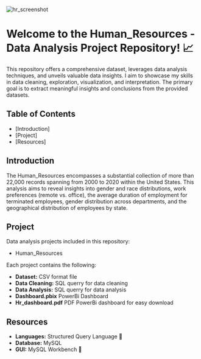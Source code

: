![hr_screenshot](https://github.com/KatarinaOldakowski/Human_Resources/assets/128411602/707c3787-b9fb-46e0-8669-024f2ef5b0dd)

# Welcome to the Human_Resources - Data Analysis Project Repository!  📈 

This repository offers a comprehensive dataset, leverages data analysis techniques, and unveils valuable data insights. I aim to showcase my skills in data cleaning, exploration, visualization, and interpretation.
The primary goal is to extract meaningful insights and conclusions from the provided datasets.

## Table of Contents
- [Introduction]
- [Project]
- [Resources]




## Introduction

The Human_Resources encompasses a substantial collection of more than 22,000 records spanning from 2000 to 2020 within the United States. 
This analysis aims to reveal insights into gender and race distributions, work preferences (remote vs. office), 
the average duration of employment for terminated employees, gender distribution across departments, 
and the geographical distribution of employees by state.



## Project

Data analysis projects included in this repository:
- Human_Resources

Each project contains the following:

- **Dataset:** CSV format file
- **Data Cleaning:** SQL querry for data cleaning
- **Data Analysis:** SQL querry for data analysis
- **Dashboard.pbix** PowerBi Dashboard
- **Hr_dashboard.pdf** PDF PowerBi dashboard for easy download


## Resources

- **Languages:** Structured Query Language 💾
- **Database:** MySQL
- **GUI:** MySQL Workbench 🐬


